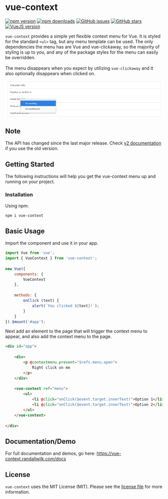 # vue-context

[![npm version](https://img.shields.io/npm/v/vue-context.svg?style=for-the-badge)](https://www.npmjs.com/package/vue-context)
[![npm downloads](https://img.shields.io/npm/dt/vue-context.svg?style=for-the-badge)](https://www.npmjs.com/package/vue-context)
[![GitHub issues](https://img.shields.io/github/issues/rawilk/vue-context.svg?style=for-the-badge)](https://github.com/rawilk/vue-context/issues)
[![GitHub stars](https://img.shields.io/github/stars/rawilk/vue-context.svg?style=for-the-badge)](https://github.com/rawilk/vue-context/stargazers)
[![VueJS version](https://img.shields.io/badge/vue.js-2.x-green.svg?style=for-the-badge)](https://vuejs.org)

`vue-context` provides a simple yet flexible context menu for Vue. It is styled for the standard `<ul>` tag, but any menu template can be used.
The only dependencies the menu has are Vue and vue-clickaway, so the majority of styling is up to you, and any of the package
styles for the menu can easily be overridden.
<br><br>
The menu disappears when you expect by utilizing `vue-clickaway` and it also optionally disappears when clicked on.

![Screenshot](screenshot.png)

## Note
The API has changed since the last major release. Check [v2 documentation](https://vue-context.randallwilk.com/docs/2.0/overview) 
if you use the old version.

## Getting Started

The following instructions will help you get the vue-context menu up and running on
your project.

### Installation

Using npm:
```bash
npm i vue-context
```

## Basic Usage

Import the component and use it in your app.

```js
import Vue from 'vue';
import { VueContext } from 'vue-context';

new Vue({
    components: {
        VueContext
    },
    
    methods: {
        onClick (text) {
            alert(`You clicked ${text}!`);
        }
    }
}).$mount('#app');
```

Next add an element to the page that will trigger the context menu to appear, and also add the context menu to the page.

```html
<div id="app">

    <div>
        <p @contextmenu.prevent="$refs.menu.open">
            Right click on me
        </p>    
    </div>
    
    <vue-context ref="menu">
        <ul>
            <li @click="onClick($event.target.innerText)">Option 1</li>
            <li @click="onClick($event.target.innerText)">Option 2</li>
        </ul>
    </vue-context>
    
</div>
```

## Documentation/Demo

For full documentation and demos, go here: https://vue-context.randallwilk.com/docs

## License

`vue-context` uses the MIT License (MIT). Please see the [license file](https://github.com/rawilk/vue-context/blob/master/LICENSE) for more information.
